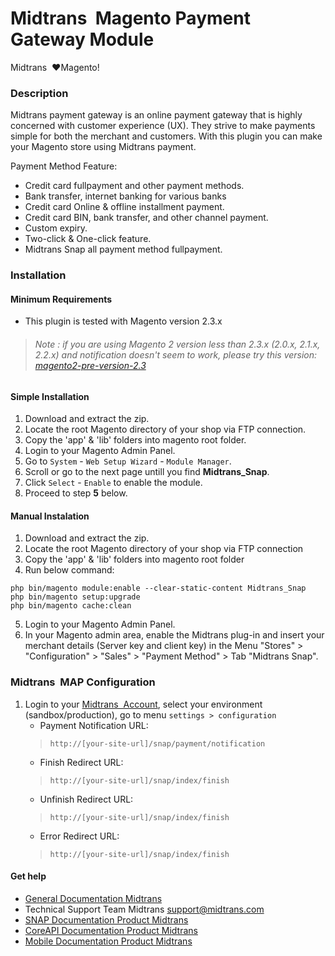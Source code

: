 
Midtrans&nbsp; Magento Payment Gateway Module
=====================================

Midtrans&nbsp; :heart:Magento!

### Description

Midtrans payment gateway is an online payment gateway that is highly concerned with customer experience (UX). They strive to make payments simple for both the merchant and customers. With this plugin you can make your Magento store using Midtrans payment.

Payment Method Feature:

* Credit card fullpayment and other payment methods.
* Bank transfer, internet banking for various banks
* Credit card Online & offline installment payment.
* Credit card BIN, bank transfer, and other channel payment.
* Custom expiry.
* Two-click & One-click feature.
* Midtrans Snap all payment method fullpayment.

### Installation

#### Minimum Requirements

* This plugin is tested with Magento version 2.3.x
> ###### Note : if you are using Magento 2 version less than 2.3.x (2.0.x, 2.1.x, 2.2.x) and notification doesn't seem to work, please try this version: [magento2-pre-version-2.3](https://github.com/Midtrans/SNAP-Magento2/tree/magento2-pre-version-2.3)

#### Simple Installation
1. Download and extract the zip.
2. Locate the root Magento directory of your shop via FTP connection.
3. Copy the 'app' & 'lib' folders into magento root folder.
4. Login to your Magento Admin Panel.
5. Go to `System` - `Web Setup Wizard` - `Module Manager`.
6. Scroll or go to the next page untill you find **Midtrans_Snap**.
7. Click `Select` - `Enable` to enable the module.
8. Proceed to step **5** below.

#### Manual Instalation

1. Download and extract the zip.
2. Locate the root Magento directory of your shop via FTP connection
3. Copy the 'app' & 'lib' folders into magento root folder
4. Run below command:
```
php bin/magento module:enable --clear-static-content Midtrans_Snap
php bin/magento setup:upgrade
php bin/magento cache:clean
```
5. Login to your Magento Admin Panel.
6. In your Magento admin area, enable the Midtrans plug-in and insert your merchant details (Server key and client key) in the Menu "Stores" > "Configuration" > "Sales" > "Payment Method" > Tab "Midtrans Snap".

### Midtrans&nbsp;  MAP Configuration
1. Login to your [Midtrans&nbsp;  Account](https://dashboard.midtrans.com), select your environment (sandbox/production), go to menu `settings > configuration`
   * Payment Notification URL: 
    >`http://[your-site-url]/snap/payment/notification`
   * Finish Redirect URL: 
    >`http://[your-site-url]/snap/index/finish`
   * Unfinish Redirect URL: 
    >`http://[your-site-url]/snap/index/finish`
   * Error Redirect URL: 
    >`http://[your-site-url]/snap/index/finish`


#### Get help

* [General Documentation Midtrans](http://docs.midtrans.com)
* Technical Support Team Midtrans [support@midtrans.com](mailto:support@midtrans.com)
* [SNAP Documentation Product Midtrans](https://snap-docs.midtrans.com/)
* [CoreAPI Documentation Product Midtrans](https://api-docs.midtrans.com/)
* [Mobile Documentation Product Midtrans](http://mobile-docs.midtrans.com/)
